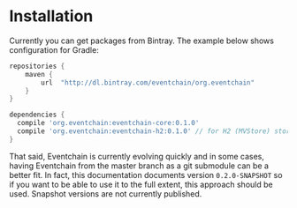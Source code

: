 # Installation

Currently you can get packages from Bintray. The example below shows configuration for Gradle:

```groovy
repositories {
    maven {
        url  "http://dl.bintray.com/eventchain/org.eventchain"
    }
}

dependencies {
  compile 'org.eventchain:eventchain-core:0.1.0'
  compile 'org.eventchain:eventchain-h2:0.1.0' // for H2 (MVStore) storage
}
```

That said, Eventchain is currently evolving quickly and in some cases, having Eventchain from the master branch as a git submodule can be a better fit. In fact, this documentation documents version `0.2.0-SNAPSHOT` so if you want
to be able to use it to the full extent, this approach should be used. Snapshot
versions are not currently published.
